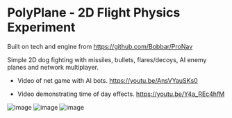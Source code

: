 # PolyPlane - 2D Flight Physics Experiment

Built on tech and engine from https://github.com/Bobbar/ProNav

Simple 2D dog fighting with missiles, bullets, flares/decoys, AI enemy planes and network multiplayer.

- Video of net game with AI bots.
https://youtu.be/AnsVYauSKs0

- Video demonstrating time of day effects.
https://youtu.be/Y4a_REc4hfM

![image](https://github.com/Bobbar/PolyPlane/assets/2649098/fb7b8441-d61f-4553-b663-46f1e111a614)
![image](https://github.com/Bobbar/PolyPlane/assets/2649098/5a37a2e0-fea0-4084-b285-7207bc0817c5)
![image](https://github.com/Bobbar/PolyPlane/assets/2649098/3188625e-a233-4b3b-957f-0454b20878db)




